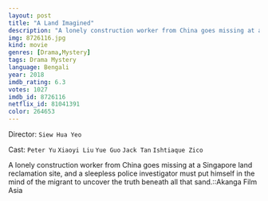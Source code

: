 ```yaml
---
layout: post
title: "A Land Imagined"
description: "A lonely construction worker from China goes missing at a Singapore land reclamation site, and a sleepless police investigator must put himself in the mind of the migrant to uncover the truth beneath all that sand.::Akanga Film Asia.."
img: 8726116.jpg
kind: movie
genres: [Drama,Mystery]
tags: Drama Mystery 
language: Bengali
year: 2018
imdb_rating: 6.3
votes: 1027
imdb_id: 8726116
netflix_id: 81041391
color: 264653
---
```

Director: `Siew Hua Yeo`  

Cast: `Peter Yu` `Xiaoyi Liu` `Yue Guo` `Jack Tan` `Ishtiaque Zico` 

A lonely construction worker from China goes missing at a Singapore land reclamation site, and a sleepless police investigator must put himself in the mind of the migrant to uncover the truth beneath all that sand.::Akanga Film Asia